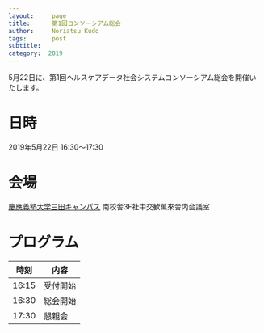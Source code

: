 ```yaml
---
layout:     page
title:      第1回コンソーシアム総会
author:     Noriatsu Kudo
tags: 		post 
subtitle:  	
category:  2019
---
```

<!-- Start Writing Below in Markdown -->
5月22日に、第1回ヘルスケアデータ社会システムコンソーシアム総会を開催いたします。

# 日時
2019年5月22日 16:30～17:30

# 会場
[慶應義塾大学三田キャンパス](https://www.keio.ac.jp/ja/maps/mita.html) 南校舎3F社中交歓萬來舎内会議室

# プログラム

| 時刻 | 内容 |
|---|---|
| 16:15 | 受付開始 |
| 16:30 | 総会開始 |
| 17:30 | 懇親会 |
